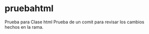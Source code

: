 # pruebahtml
Prueba para Clase html
Prueba de un comit para revisar los cambios hechos en la rama. 
